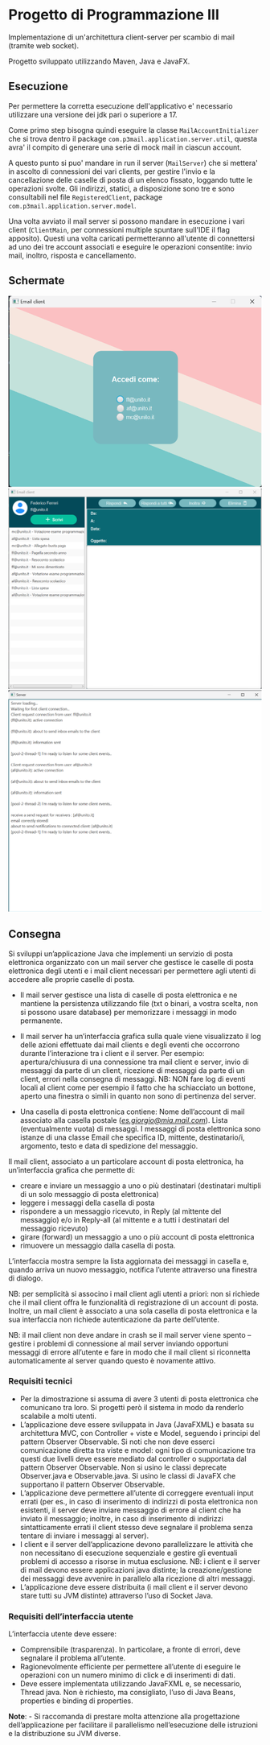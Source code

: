 # Progetto di Programmazione III

Implementazione di un'architettura client-server per scambio di mail (tramite web socket).

Progetto sviluppato utilizzando Maven, Java e JavaFX.

## Esecuzione

Per permettere la corretta esecuzione dell'applicativo e' necessario utilizzare una versione dei jdk pari o superiore a 17.

Come primo step bisogna quindi eseguire la classe `MailAccountInitializer` che si trova dentro il package `com.p3mail.application.server.util`,
questa avra' il compito di generare una serie di mock mail in ciascun account.

A questo punto si puo' mandare in run il server (`MailServer`) che si mettera' in ascolto di connessioni dei vari clients, per gestire l'invio e la cancellazione delle
caselle di posta di un elenco fissato, loggando tutte le operazioni svolte. Gli indirizzi, statici, a disposizione sono tre e sono consultabili nel file `RegisteredClient`, package `com.p3mail.application.server.model`.

Una volta avviato il mail server si possono mandare in esecuzione i vari client (`ClientMain`, per connessioni multiple spuntare sull'IDE il flag apposito). 
Questi una volta caricati permetteranno all'utente di connettersi ad uno dei tre account associati e eseguire le operazioni consentite: invio mail, inoltro, risposta e cancellamento.


## Schermate

![Schermata Login](pic/p3_mail_login.png?raw=true "Login")
![Schermata Client](pic/p3_mail_client.png?raw=true "Client")
![Schermata Server](pic/p3_mail_server.png?raw=true "Server")


## Consegna
Si sviluppi un’applicazione Java che implementi un servizio di posta elettronica organizzato con un mail server che gestisce le caselle di posta elettronica degli utenti e i mail client necessari per permettere agli utenti di accedere alle proprie caselle di posta.

* Il mail server gestisce una lista di caselle di posta elettronica e ne mantiene la persistenza utilizzando file (txt o binari, a vostra scelta, non si possono usare database) per memorizzare i messaggi in modo permanente.

* Il mail server ha un’interfaccia grafica sulla quale viene visualizzato il log delle azioni effettuate dai mail clients e degli eventi che occorrono durante l’interazione tra i client e il server.
Per esempio: apertura/chiusura di una connessione tra mail client e server, invio di messaggi da parte di un client, ricezione di messaggi da parte di un client, errori nella consegna di messaggi.
NB: NON fare log di eventi locali al client come per esempio il fatto che ha schiacciato un bottone, aperto una finestra o simili in quanto non sono di pertinenza del server.

* Una casella di posta elettronica contiene:
Nome dell’account di mail associato alla casella postale (*es.giorgio@mia.mail.com*).
Lista (eventualmente vuota) di messaggi. I messaggi di posta elettronica sono istanze di una classe Email che specifica ID, mittente, destinatario/i, argomento, testo e data di spedizione del messaggio.

Il mail client, associato a un particolare account di posta elettronica, ha un’interfaccia grafica che permette di:
 - creare e inviare un messaggio a uno o più destinatari (destinatari multipli di un solo messaggio di posta elettronica)
 - leggere i messaggi della casella di posta
 - rispondere a un messaggio ricevuto, in Reply (al mittente del messaggio) e/o in Reply-all (al mittente e a tutti i destinatari del messaggio ricevuto)
 - girare (forward) un messaggio a uno o più account di posta elettronica
 - rimuovere un messaggio dalla casella di posta.

L’interfaccia mostra sempre la lista aggiornata dei messaggi in casella e, quando arriva un nuovo messaggio, notifica l’utente attraverso una finestra di dialogo.

NB: per semplicità si associno i mail client agli utenti a priori: non si richiede che il mail client offra le funzionalità di registrazione di un account di posta. Inoltre, un mail client è associato a una sola casella di posta elettronica e la sua interfaccia non richiede autenticazione da parte dell’utente.

NB: il mail client non deve andare in crash se il mail server viene spento – gestire i problemi di connessione al mail server inviando opportuni messaggi di errore all’utente e fare in modo che il mail client si riconnetta automaticamente al server quando questo è novamente attivo.

### Requisiti tecnici

* Per la dimostrazione si assuma di avere 3 utenti di posta elettronica che comunicano tra loro. Si progetti però il sistema in modo da renderlo scalabile a molti utenti.
* L’applicazione deve essere sviluppata in Java (JavaFXML) e basata su architettura MVC, con Controller + viste e Model, seguendo i principi del pattern Observer Observable. Si noti che non deve esserci comunicazione diretta tra viste e model: ogni tipo di comunicazione tra questi due livelli deve essere mediato dal controller o supportata dal pattern Observer Observable. Non si usino le classi deprecate Observer.java e Observable.java. Si usino le classi di JavaFX che supportano il pattern Observer Observable.
* L’applicazione deve permettere all’utente di correggere eventuali input errati (per es., in caso di inserimento di indirizzi di posta elettronica non esistenti, il server deve inviare messaggio di errore al client che ha inviato il messaggio; inoltre, in caso di inserimento di indirizzi sintatticamente errati il client stesso deve segnalare il problema senza tentare di inviare i messaggi al server).
* I client e il server dell’applicazione devono parallelizzare le attività che non necessitano di esecuzione sequenziale e gestire gli eventuali problemi di accesso a risorse in mutua esclusione. NB: i client e il server di mail devono essere applicazioni java distinte; la creazione/gestione dei messaggi deve avvenire in parallelo alla ricezione di altri messaggi.
* L’applicazione deve essere distribuita (i mail client e il server devono stare tutti su JVM distinte) attraverso l’uso di Socket Java.

### Requisiti dell’interfaccia utente

L’interfaccia utente deve essere:

* Comprensibile (trasparenza). In particolare, a fronte di errori, deve segnalare il problema all’utente.
* Ragionevolmente efficiente per permettere all’utente di eseguire le operazioni con un numero minimo di click e di inserimenti di dati.
* Deve essere implementata utilizzando JavaFXML e, se necessario, Thread java. Non è richiesto, ma consigliato, l’uso di Java Beans, properties e binding di properties.

**Note**: - Si raccomanda di prestare molta attenzione alla progettazione dell’applicazione per facilitare il parallelismo nell’esecuzione delle istruzioni e la distribuzione su JVM diverse. 
